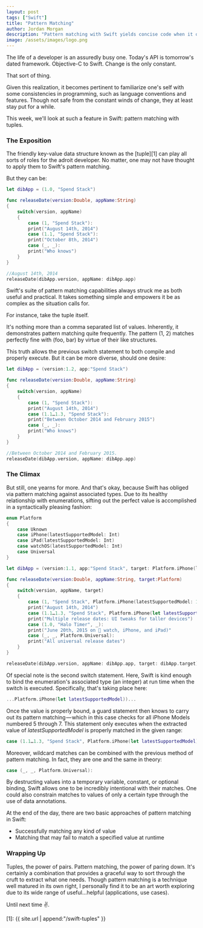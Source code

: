```yaml
---
layout: post
tags: ["Swift"]
title: "Pattern Matching"
author: Jordan Morgan
description: "Pattern matching with Swift yields concise code when it otherwise might be a bit more convoluted. Here's how it works."
image: /assets/images/logo.png
---
```

The life of a developer is an assuredly busy one. Today's API is tomorrow's dated framework. Objective-C to Swift. Change is the only constant.

That sort of thing.

Given this realization, it becomes pertinent to familiarize one's self with some consistencies in programming, such as language conventions and features. Though not safe from the constant winds of change, they at least stay put for a while.

This week, we'll look at such a feature in Swift: pattern matching with tuples.

### The Exposition

The friendly key-value data structure known as the [tuple][1] can play all sorts of roles for the adroit developer. No matter, one may not have thought to apply them to Swift's pattern matching.

But they can be:
```swift
let dibApp = (1.0, "Spend Stack")

func releaseDate(version:Double, appName:String)  
{  
    switch(version, appName)  
    {  
        case (1, "Spend Stack"):  
        print("August 14th, 2014")  
        case (1.1, "Spend Stack"):  
        print("October 8th, 2014")  
        case (_, _):  
        print("Who knows")  
    }  
}

//August 14th, 2014  
releaseDate(dibApp.version, appName: dibApp.app)
```
Swift's suite of pattern matching capabilities always struck me as both useful and practical. It takes something simple and empowers it be as complex as the situation calls for.

For instance, take the tuple itself.

It's nothing more than a comma separated list of values. Inherently, it demonstrates pattern matching quite frequently. The pattern (1, 2) matches perfectly fine with (foo, bar) by virtue of their like structures.

This truth allows the previous switch statement to both compile and properly execute. But it can be more diverse, should one desire:
```swift
let dibApp = (version:1.2, app:"Spend Stack")

func releaseDate(version:Double, appName:String)  
{  
    switch(version, appName)  
    {  
        case (1, "Spend Stack"):  
        print("August 14th, 2014")  
        case (1.1…1.3, "Spend Stack"):  
        print("Between October 2014 and February 2015")  
        case (_, _):  
        print("Who knows")  
    }  
}

//Between October 2014 and February 2015.  
releaseDate(dibApp.version, appName: dibApp.app)
```
### The Climax

But still, one yearns for more. And that's okay, because Swift has obliged via pattern matching against associated types. Due to its healthy relationship with enumerations, sifting out the perfect value is accomplished in a syntactically pleasing fashion:
```swift
enum Platform  
{  
    case Uknown  
    case iPhone(latestSupportedModel: Int)  
    case iPad(latestSupportedModel: Int)  
    case watchOS(latestSupportedModel: Int)  
    case Universal  
}

let dibApp = (version:1.1, app:"Spend Stack", target: Platform.iPhone(latestSupportedModel: 5))

func releaseDate(version:Double, appName:String, target:Platform)  
{  
    switch(version, appName, target)  
    {  
        case (1, "Spend Stack", Platform.iPhone(latestSupportedModel: 1)):  
        print("August 14th, 2014")  
        case (1.1…1.3, "Spend Stack", Platform.iPhone(let latestSupportedModel)) where 5…6 ~= latestSupportedModel:  
        print("Multiple release dates: UI tweaks for taller devices")  
        case (1.0, "Halo Timer", _):  
        print("June 20th, 2015 on  watch, iPhone, and iPad)"  
        case (_, _, Platform.Universal):  
        print("All universal release dates")  
    }  
}

releaseDate(dibApp.version, appName: dibApp.app, target: dibApp.target)
```
Of special note is the second switch statement. Here, Swift is kind enough to bind the enumeration's associated type (an integer) at run time when the switch is executed. Specifically, that's taking place here:
```swift
...Platform.iPhone(let latestSupportedModel))...
```
Once the value is properly bound, a guard statement then knows to carry out its pattern matching — which in this case checks for all iPhone Models numbered 5 through 7. This statement only executes when the extracted value of _latestSupportedModel_ is properly matched in the given range:
```swift
case (1.1…1.3, "Spend Stack", Platform.iPhone(let latestSupportedModel)) where 5…6 ~= latestSupportedModel:
```
Moreover, wildcard matches can be combined with the previous method of pattern matching. In fact, they are one and the same in theory:
```swift
case (_, _, Platform.Universal):
```
By destructing values into a temporary variable, constant, or optional binding, Swift allows one to be incredibly intentional with their matches. One could also constrain matches to values of only a certain type through the use of data annotations.

At the end of the day, there are two basic approaches of pattern matching in Swift:

* Successfully matching any kind of value
* Matching that may fail to match a specified value at runtime

### Wrapping Up

Tuples, the power of pairs. Pattern matching, the power of paring down. It's certainly a combination that provides a graceful way to sort through the cruft to extract what one needs. Though pattern matching is a technique well matured in its own right, I personally find it to be an art worth exploring due to its wide range of useful…helpful (applications, use cases).

Until next time ✌️.

[1]: {{ site.url | append:"/swift-tuples" }}